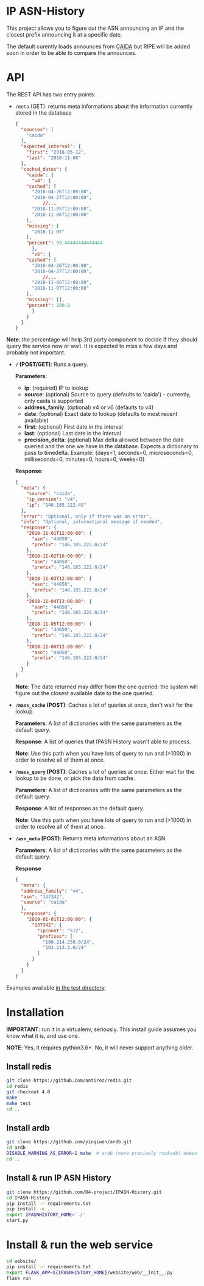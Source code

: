 # IP ASN-History

This project allows you to figure out the ASN announcing an IP and the closest prefix
announcing it at a specific date.

The default curently loads announces from [CAIDA](http://data.caida.org/datasets/routing/)
but RIPE will be added soon in order to be able to compare the announces.

# API

The REST API has two entry points:

* `/meta` (GET): returns meta informations about the information currently stored in the database

	```json
	{
	  "sources": [
	    "caida"
	  ],
	  "expected_interval": {
	    "first": "2018-05-12",
	    "last": "2018-11-08"
	  },
	  "cached_dates": {
	    "caida": {
	      "v4": {
		"cached": [
		  "2018-04-26T12:00:00",
		  "2018-04-27T12:00:00",
			  //...
		  "2018-11-05T12:00:00",
		  "2018-11-06T12:00:00"
		],
		"missing": [
		  "2018-11-07"
		],
		"percent": 99.44444444444444
	      },
	      "v6": {
		"cached": [
		  "2018-04-26T12:00:00",
		  "2018-04-27T12:00:00",
			  //...
		  "2018-11-06T12:00:00",
		  "2018-11-07T12:00:00"
		],
		"missing": [],
		"percent": 100.0
	      }
	    }
	  }
	}
	```

**Note**: the percentage will help 3rd party component to decide if they should query the service now or wait.
		  It is expected to miss a few days and probably not important.

* **`/` (POST/GET)**: Runs a query.

    **Parameters**:

	* **ip**: (required) IP to lookup
	* **source**: (optional) Source to query (defaults to 'caida') - currently, only caida is supported
	* **address_family**: (optional) v4 or v6 (defaults to v4)
	* **date**: (optional) Exact date to lookup (defaults to most recent available)
	* **first**: (optional) First date in the interval
	* **last**: (optional) Last date in the interval
	* **precision_delta**: (optional) Max delta allowed between the date queried and the one we have in the database. Expects a dictionary to pass to timedelta.
			 Example: {days=1, seconds=0, microseconds=0, milliseconds=0, minutes=0, hours=0, weeks=0}

    **Response**:

	```json
	{
	  "meta": {
	    "source": "caida",
	    "ip_version": "v4",
	    "ip": "146.185.222.49"
	  },
	  "error": "Optional, only if there was an error",
	  "info": "Optional, informational message if needed",
	  "response": {
	    "2018-11-01T12:00:00": {
	      "asn": "44050",
	      "prefix": "146.185.222.0/24"
	    },
	    "2018-11-02T16:00:00": {
	      "asn": "44050",
	      "prefix": "146.185.222.0/24"
	    },
	    "2018-11-03T12:00:00": {
	      "asn": "44050",
	      "prefix": "146.185.222.0/24"
	    },
	    "2018-11-04T12:00:00": {
	      "asn": "44050",
	      "prefix": "146.185.222.0/24"
	    },
	    "2018-11-05T12:00:00": {
	      "asn": "44050",
	      "prefix": "146.185.222.0/24"
	    },
	    "2018-11-06T12:00:00": {
	      "asn": "44050",
	      "prefix": "146.185.222.0/24"
	    }
	  }
	}
	```

    **Note**: The date returned may differ from the one queried: the system will figure out the closest available date to the one queried.

* **`/mass_cache` (POST)**: Caches a lot of queries at once, don't wait for the lookup.

    **Parameters**: A list of dictionaries with the same parameters as the default query.

    **Response**: A list of queries that IPASN History wasn't able to process.

    **Note**: Use this path when you have lots of query to run and (>1000) in order to resolve all of them at once.

* **`/mass_query` (POST)**: Caches a lot of queries at once. Either wait for the lookup to be done, or pick the data from cache.

    **Parameters**: A list of dictionaries with the same parameters as the default query.

    **Response**: A list of responses as the default query.

    **Note**: Use this path when you have lots of query to run and (>1000) in order to resolve all of them at once.

* **`/asn_meta` (POST)**: Returns meta informations about an ASN

    **Parameters**: A list of dictionaries with the same parameters as the default query.

    **Response**

    ```json
    {
      "meta": {
      "address_family": "v4",
      "asn": "137342",
      "source": "caida"
      },
      "response": {
        "2019-01-01T12:00:00": {
          "137342": {
            "ipcount": "512",
            "prefixes": [
              "180.214.250.0/24",
              "103.113.3.0/24"
            ]
          }
        }
      }
    }


Examples available [in the test directory](https://github.com/D4-project/IPASN-History/blob/master/test/test_query.py).

# Installation

**IMPORTANT**: run it in a virtualenv, seriously. This install guide assumes you know what it is, and use one.

**NOTE**: Yes, it requires python3.6+. No, it will never support anything older.

## Install redis

```bash
git clone https://github.com/antirez/redis.git
cd redis
git checkout 4.0
make
make test
cd ..
```

## Install ardb

```bash
git clone https://github.com/yinqiwen/ardb.git
cd ardb
DISABLE_WARNING_AS_ERROR=1 make  # ardb (more precisely rocksdb) doesn't compile on ubuntu 18.04 unless you disable warning as error
cd ..
```

## Install & run IP ASN History

```bash
git clone https://github.com/D4-project/IPASN-History.git
cd IPASN-History
pip install -r requirements.txt
pip install -e .
export IPASNHISTORY_HOME='./'
start.py
```

# Install & run the web service

```bash
cd website/
pip install -r requirements.txt
export FLASK_APP=${IPASNHISTORY_HOME}/website/web/__init__.py
flask run
```

